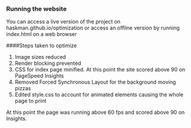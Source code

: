 ### Running the website
You can access a live version of the project on haskman.github.io/optimization or access an offline version by running index.html on a web browser

####Steps taken to optimize
1) Image sizes reduced
2) Render blocking prevented 
3) CSS for index page minified. At this point the site scored above 90 on PageSpeed Insights
4) Removed Forced Synchronous Layout for the background moving pizzas
5) Edited style.css to account for animated elements causing the whole page to print

At this point the page was running above 60 fps and scored above 90 on Insights.
